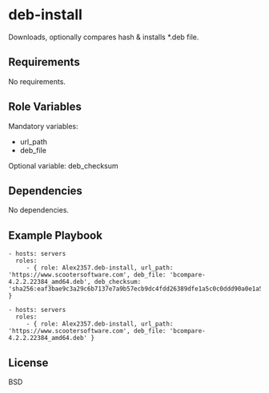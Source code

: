 deb-install
=========

Downloads, optionally compares hash & installs *.deb file.

Requirements
------------

No requirements.


Role Variables
--------------

Mandatory variables:
- url_path
- deb_file

Optional variable: deb_checksum


Dependencies
------------

No dependencies.

Example Playbook
----------------


    - hosts: servers
      roles:
         - { role: Alex2357.deb-install, url_path: 'https://www.scootersoftware.com', deb_file: 'bcompare-4.2.2.22384_amd64.deb', deb_checksum: 'sha256:eaf3bae9c3a29c6b7137e7a9b57ecb9dc4fdd26389dfe1a5c0c0ddd90a0e1a53' }

    - hosts: servers
      roles:
         - { role: Alex2357.deb-install, url_path: 'https://www.scootersoftware.com', deb_file: 'bcompare-4.2.2.22384_amd64.deb' }         

License
-------

BSD

